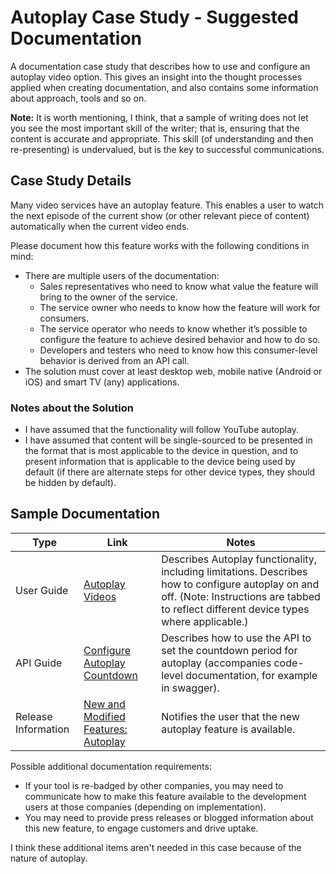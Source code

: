 # Autoplay Case Study - Suggested Documentation

A documentation case study that describes how to use and configure an autoplay video option. This gives an insight into the thought processes applied when creating documentation, and also contains some information about approach, tools and so on.

**Note:** It is worth mentioning, I think, that a sample of writing does not let you see the most important skill of the writer; that is, ensuring that the content is accurate and appropriate. This skill (of understanding and then re-presenting) is undervalued, but is the key to  successful communications.

## Case Study Details

Many video services have an autoplay feature. This enables a user to watch the next episode of the current show (or other relevant piece of content) automatically when the current video ends.

Please document how this feature works with the following conditions in mind:
* There are multiple users of the documentation:
  * Sales representatives who need to know what value the feature will bring to the owner of the service.
  * The service owner who needs to know how the feature will work for consumers.
  * The service operator who needs to know whether it’s possible to configure the feature to achieve desired behavior and how to do so.
  * Developers and testers who need to know how this consumer-level behavior is derived from an API call.
* The solution must cover at least desktop web, mobile native (Android or iOS) and smart TV (any) applications.

### Notes about the Solution

* I have assumed that the functionality will follow YouTube autoplay. 
* I have assumed that content will be single-sourced to be presented in the format that is most applicable to the device in question, and to present information that is applicable to the device being used by default (if there are alternate steps for other device types, they should be hidden by default). 

## Sample Documentation

Type | Link | Notes
--- | --- | --- 
User Guide | [Autoplay Videos](autoplay.md) | Describes Autoplay functionality, including limitations. Describes how to configure autoplay on and off. (Note: Instructions are tabbed to reflect different device types where applicable.)
API Guide | [Configure Autoplay Countdown](autoplay_api.md) | Describes how to use the API to set the countdown period for autoplay (accompanies code-level documentation, for example in swagger).
Release Information | [New and Modified Features: Autoplay](autoplay_rn.md) | Notifies the user that the new autoplay feature is available. 

Possible additional documentation requirements: 
* If your tool is re-badged by other companies, you may need to communicate how to make this feature available to the development users at those companies (depending on implementation). 
* You may need to provide press releases or blogged information about this new feature, to engage customers and drive uptake. 

I think these additional items aren't needed in this case because of the nature of autoplay. 




